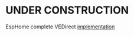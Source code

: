 # UNDER CONSTRUCTION
EspHome complete VEDirect [implementation](https://github.com/krahabb/esphome-victron-vedirect)